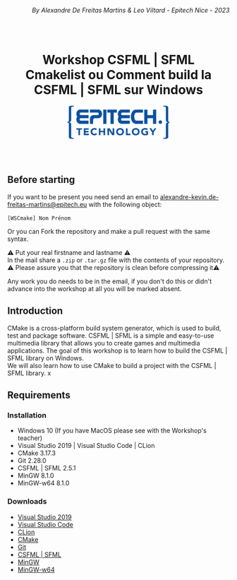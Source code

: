 </br></br>
<div align="right">
    <i>
        By Alexandre De Freitas Martins & Leo Viltard - Epitech Nice - 2023
    </i>
</div>

</br></br>
<div align="center">
    <h1>
        <div>
            Workshop CSFML | SFML
            </br>
            Cmakelist ou Comment build la
            </br>
            CSFML | SFML sur Windows
        </div>
    </h1>
    <img src="assets/epitech_logo.png" alt="Epitech" height="75" />
</div>

</br></br>

## Before starting

If you want to be present you need send an email to alexandre-kevin.de-freitas-martins@epitech.eu with the following object:

```
[WSCmake] Nom Prénom
```

Or you can Fork the repository and make a pull request with the same syntax.

⚠️ Put your real firstname and lastname ⚠️ \
In the mail share a `.zip` or `.tar.gz` file with the contents of your repository. \
⚠️ Please assure you that the repository is clean before compressing it⚠️

Any work you do needs to be in the email, if you don't do this or didn't advance into the workshop at all you will be marked absent.

## Introduction

CMake is a cross-platform build system generator, which is used to build, test and package software.
CSFML | SFML is a simple and easy-to-use multimedia library that allows you to create games and multimedia applications.
The goal of this workshop is to learn how to build the CSFML | SFML library on Windows. \
We will also learn how to use CMake to build a project with the CSFML | SFML library.
x
## Requirements

### Installation

- Windows 10 (If you have MacOS please see with the Workshop's teacher)
- Visual Studio 2019 | Visual Studio Code | CLion
- CMake 3.17.3
- Git 2.28.0
- CSFML | SFML 2.5.1
- MinGW 8.1.0
- MinGW-w64 8.1.0

### Downloads

- [Visual Studio 2019](https://visualstudio.microsoft.com/fr/downloads/)
- [Visual Studio Code](https://code.visualstudio.com/)
- [CLion](https://www.jetbrains.com/fr-fr/clion/)
- [CMake](https://cmake.org/download/)
- [Git](https://git-scm.com/downloads)
- [CSFML | SFML](https://www.sfml-dev.org/download/csfml/)
- [MinGW](https://sourceforge.net/projects/mingw-w64/files/mingw-builds/installer/mingw-w64-install.exe/download)
- [MinGW-w64](https://sourceforge.net/projects/mingw-w64/files/mingw-builds/installer/mingw-w64-install.exe/download)
